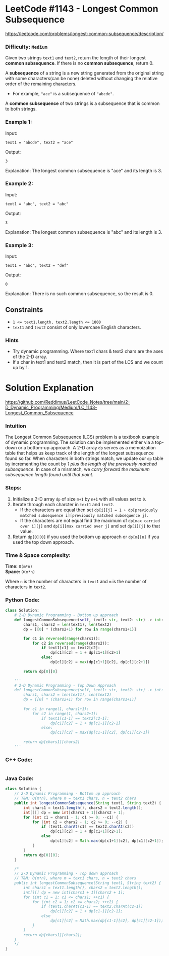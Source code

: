 # LeetCode #1143 - Longest Common Subsequence

https://leetcode.com/problems/longest-common-subsequence/description/

### Difficulty: `Medium`

Given two strings `text1` and `text2`, return the length of their longest **common subsequence**. If there is no **common subsequence**, return 0.

A **subsequence** of a string is a new string generated from the original string with some characters(can be none) deleted without changing the relative order of the remaining characters.

* For example, `"ace"` is a subsequence of `"abcde"`.

A **common subsequence** of two strings is a subsequence that is common to both strings.

### Example 1:
Input: 
```
text1 = "abcde", text2 = "ace"
```
Output: 
```
3
```
Explanation: The longest common subsequence is "ace" and its length is 3.

### Example 2:
Input: 
```
text1 = "abc", text2 = "abc"
```
Output: 
```
3
```
Explanation: The longest common subsequence is "abc" and its length is 3.

### Example 3:
Input: 
```
text1 = "abc", text2 = "def"
```
Output: 
```
0
```
Explanation: There is no such common subsequence, so the result is 0.

## Constraints

* `1 <= text1.length, text2.length <= 1000`
* `text1` and `text2` consist of only lowercase English characters.

### Hints
- Try dynamic programming. Where text1 chars & text2 chars are the axes of the 2-D array.
- If a char in text1 and text2 match, then it is part of the LCS and we count up by 1.

# Solution Explanation

https://github.com/Reddimus/LeetCode_Notes/tree/main/2-D_Dynamic_Programming/Medium/LC_1143-Longest_Common_Subsequence

### Intuition
The Longest Common Subsequence (LCS) problem is a textbook example of dynamic programming. The solution can be implemented either via a top-down or a bottom-up approach. A 2-D array `dp` serves as a memoization table that helps us keep track of the length of the longest subsequence found so far. When characters in both strings match, we update our `dp` table by incrementing the count by *1 plus the length of the previously matched subsequence*. In case of a mismatch, we *carry forward the maximum subsequence length found until that point.*

### Steps:
1. Initialize a 2-D array `dp` of size `m+1` by `n+1` with all values set to `0`.
2. Iterate through each charcter in `text1` and `text2`.
    - If the characters are equal then set `dp[i][j] = 1 + dp[previously matched subsequence i][previously matched subsequence j]`.
    - If the characters are not equal find the maximum of `dp[max carried over i][j]` and `dp[i][max carried over j]` and set `dp[i][j]` to that value.
3. Return `dp[0][0]` if you used the bottom up approach or `dp[m][n]` if you used the top down approach.

### Time & Space complexity:
**Time:** `O(m*n)`  
**Space:** `O(m*n)`  

Where `n` is the number of characters in `text1` and `m` is the number of characters in `text2`.

### Python Code:
```python
class Solution:
    # 2-D Dynamic Programming - Bottom up approach
    def longestCommonSubsequence(self, text1: str, text2: str) -> int:
        chars1, chars2 = len(text1), len(text2)
        dp = [[0] * (chars2+1) for row in range(chars1+1)]

        for c1 in reversed(range(chars1)):
            for c2 in reversed(range(chars2)):
                if text1[c1] == text2[c2]:
                    dp[c1][c2] = 1 + dp[c1+1][c2+1]
                else:
                    dp[c1][c2] = max(dp[c1+1][c2], dp[c1][c2+1])
        
        return dp[0][0]

    '''
    # 2-D Dynamic Programming - Top Down Approach
    def longestCommonSubsequence(self, text1: str, text2: str) -> int:
        chars1, chars2 = len(text1), len(text2)
        dp = [[0] * (chars2+1) for row in range(chars1+1)]
        
        for c1 in range(1, chars1+1):
            for c2 in range(1, chars2+1):
                if text1[c1-1] == text2[c2-1]:
                    dp[c1][c2] = 1 + dp[c1-1][c2-1]
                else:
                    dp[c1][c2] = max(dp[c1-1][c2], dp[c1][c2-1])
        
        return dp[chars1][chars2]
    '''
```

### C++ Code:
```cpp
```

### Java Code:
```java
class Solution {
    // 2-D Dynamic Programming - Bottom up approach
    // T&M: O(m*n), where m = text1 chars, n = text2 chars
    public int longestCommonSubsequence(String text1, String text2) {
        int chars1 = text1.length(), chars2 = text2.length();
        int[][] dp = new int[chars1 + 1][chars2 + 1];
        for (int c1 = chars1 - 1; c1 >= 0; --c1) {
            for (int c2 = chars2 - 1; c2 >= 0; --c2) {
                if (text1.charAt(c1) == text2.charAt(c2))
                    dp[c1][c2] = 1 + dp[c1+1][c2+1];
                else
                    dp[c1][c2] = Math.max(dp[c1+1][c2], dp[c1][c2+1]);
            }
        }
        return dp[0][0];
    }

    /*
    // 2-D Dynamic Programming - Top down approach
    // T&M: O(m*n), where m = text1 chars, n = text2 chars
    public int longestCommonSubsequence(String text1, String text2) {
        int chars1 = text1.length(), chars2 = text2.length();
        int[][] dp = new int[chars1 + 1][chars2 + 1];
        for (int c1 = 1; c1 <= chars1; ++c1) {
            for (int c2 = 1; c2 <= chars2; ++c2) {
                if (text1.charAt(c1-1) == text2.charAt(c2-1))
                    dp[c1][c2] = 1 + dp[c1-1][c2-1];
                else
                    dp[c1][c2] = Math.max(dp[c1-1][c2], dp[c1][c2-1]);
            }
        }
        return dp[chars1][chars2];
    }
    */
}
```